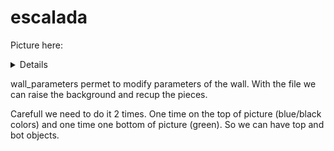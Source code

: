# escalada

Picture here: 

<details>
https://ugtomx-my.sharepoint.com/personal/r_pacheco_sanchez_ugto_mx/_layouts/15/onedrive.aspx?id=%2Fpersonal%2Fr%5Fpacheco%5Fsanchez%5Fugto%5Fmx%2FDocuments%2Fescalada&originalPath=aHR0cHM6Ly91Z3RvbXgtbXkuc2hhcmVwb2ludC5jb20vOmY6L2cvcGVyc29uYWwvcl9wYWNoZWNvX3NhbmNoZXpfdWd0b19teC9FcnJKODE1eHZvcEFqZ3lyRmZTRFlqMEJxanp2UENHM3Q3d1pRM1hqVVYyd0hnP3J0aW1lPThrdWN2U1ZmMTBn
</details>

wall_parameters permet to modify parameters of the wall. With the file we can raise the background and recup the pieces.

Carefull we need to do it 2 times. One time on the top of picture (blue/black colors) and one time one bottom of picture (green). So we can have top and bot objects.





